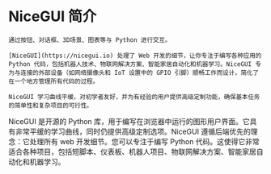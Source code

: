 # NiceGUI 简介

```{topic} 概述
通过按钮、对话框、3D场景、图表等与 Python 进行交互。

[NiceGUI](https://nicegui.io) 处理了 Web 开发的细节，让你专注于编写各种应用的 Python 代码，包括机器人技术、物联网解决方案、智能家居自动化和机器学习。NiceGUI 专为与连接的外部设备（如网络摄像头和 IoT 设置中的 GPIO 引脚）顺畅工作而设计，简化了在一个地方管理所有代码的过程。

NiceGUI 学习曲线平缓，对初学者友好，并为有经验的用户提供高级定制功能，确保基本任务的简单性和复杂项目的可行性。
```

NiceGUI 是开源的 Python 库，用于编写在浏览器中运行的图形用户界面。它具有非常平缓的学习曲线，同时仍提供高级定制选项。NiceGUI 遵循后端优先的理念：它处理所有 web 开发细节。您可以专注于编写 Python 代码。这使得它非常适合各种项目，包括短脚本、仪表板、机器人项目、物联网解决方案、智能家居自动化和机器学习。